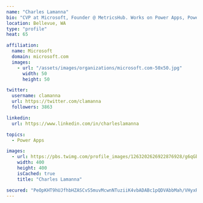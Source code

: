 ```yaml
---
name: "Charles Lamanna"
bio: "CVP at Microsoft, Founder @ MetricsHub. Works on Power Apps, Power Automate, Power Virtual Agent, Common Data Service and Dynamics 365."
location: Bellevue, WA
type: "profile"
heat: 65

affiliation:
  name: Microsoft
  domain: microsoft.com
  images:
    - url: "/assets/images/organizations/microsoft.com-50x50.jpg"
      width: 50
      height: 50

twitter:
  username: clamanna
  url: https://twitter.com/clamanna
  followers: 3863

linkedin:
  url: https://www.linkedin.com/in/charleslamanna

topics:
  - Power Apps

images:
  - url: https://pbs.twimg.com/profile_images/1263202626922876928/g6qGbHZ-_400x400.jpg
    width: 400
    height: 400
    isCached: true
    title: "Charles Lamanna"

secured: "PeOpKHT9hUJfhbHZASCvS5muvMcwnNTuziiK4vbADABc1pQDVAbbMah/VHyxRgGvaIc3DQ5/7C2uGvIrkxN8U/m9sjru8bzhnBFmrHWH8lVrDUSaP8VnQVHr5Jhh1SFgt+V9QcY2vGhTagkjY56WcwUSSFo/9erB4P+QQ8Qc1gMu+pbcoiGddqETbQTJFUqwqCwroWu4tJCLJKdhjTdXEzdh+nITXzn69YOlK06fQbd6NnnZ2mOEaBX9plmOeEk6nwZw/ou8xQm+JCoIN7ZCxD5ECaN/8/7sTD9BNwKCIZJpe0NJYvABQw0tfNU/UJl0CHOSESIqownH7NLuR9Io0gVBWS0qxlf/p7f6FrtQ6itdP8/KrwzlhrjDhyfF4M8RZq/8vDjFFI3glFebdvox22F3DOKnLNn3JnNsUnCxPqg=;JisqnztcI6ivCnNSU/HT+Q=="
---
```


